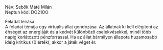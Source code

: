 Név: Sebők Máté Milán  
Neptun kód: DO21OO

Feladat leírása:  
A feladat témája egy virtuális állat gondozása. Az állatnak ki kell elégíteni az éhségét az energiáját és a kedvét különböző cselekvésekkel, minél több napig korlátozott pénzforrással. Ha az állat bármilyen állapota huzamosabb ideig kritikus (0 érték), akkor a játék véget ér.
